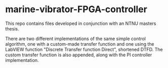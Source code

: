 # marine-vibrator-FPGA-controller

This repo contains files developed in conjunction with an NTNU masters thesis.

There are two different implementations of the same simple control algorithm, one with a custom-made transfer function and one using the LabVIEW function "Discrete Transfer function Direct", shortened DTFD. The custom transfer function is also appended, along with the PI controller implementation.  
